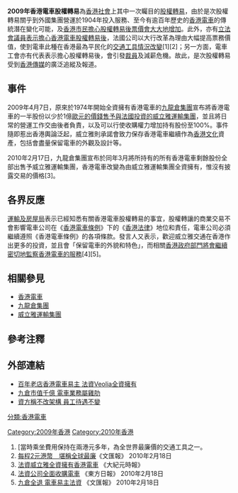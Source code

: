 **2009年香港電車股權轉易**為[香港社會](../Page/香港社會.md "wikilink")上其中一次矚目的[股權轉易](https://zh.wikipedia.org/wiki/股權 "wikilink")，由於是次股權轉易關乎到外國集團營運於1904年投入服務、至今有逾百年歷史的[香港電車](../Page/香港電車.md "wikilink")的傳統潛在變化可能，及[香港市民擔心股權轉易後票價會大大地增加](https://zh.wikipedia.org/wiki/香港市民 "wikilink")。此外，亦有[立法會議員表示擔心香港電車股權轉易後](https://zh.wikipedia.org/wiki/立法會議員 "wikilink")，法國公司以大行改革為理由大幅提高票務價值，使到電車此種在香港最為平民化的[交通工具情況改變](https://zh.wikipedia.org/wiki/交通工具 "wikilink")\[1\]\[2\]；另一方面，電車工會亦有代表表示擔心股權轉易後，會引發[裁員](../Page/裁員.md "wikilink")及減薪危機。故此，是次股權轉易受到[香港傳媒](../Page/香港傳媒.md "wikilink")的廣泛追縱及報道。

## 事件

2009年4月7日，原來於1974年開始全資擁有香港電車的[九龍倉集團](../Page/九龍倉集團.md "wikilink")宣布將香港電車的一半股份以少於1億[歐元的價錢售予與](https://zh.wikipedia.org/wiki/歐元 "wikilink")[法國投資的](https://zh.wikipedia.org/wiki/法國 "wikilink")[威立雅運輸集團](https://zh.wikipedia.org/wiki/威立雅運輸集團 "wikilink")，並且將日常的營運工作交由後者負責，以及可以行使收購權力增加持有股份至100%。事件隨即惹出香港輿論泛起，威立雅則承諾會致力保存香港電車繼續作為[香港文化](../Page/香港文化.md "wikilink")資產，包括會盡量保留電車的外觀及設計等。

2010年2月17日，九龍倉集團宣布於同年3月將所持有的所有香港電車剩餘股份全部出售予威立雅運輸集團，香港電車改變為由威立雅運輸集團全資擁有，惟沒有披露交易的價格\[3\]。

## 各界反應

[運輸及房屋局](../Page/運輸及房屋局.md "wikilink")表示已經知悉有關香港電車股權轉易的事宜，股權轉讓的商業交易不會影響電車公司在《[香港電車條例](https://zh.wikipedia.org/wiki/香港電車條例 "wikilink")》下的《[香港法律](https://zh.wikipedia.org/wiki/香港法律 "wikilink")》地位和責任，電車公司必須繼續遵照《香港電車條例》的各項條款。發言人又表示，歡迎威立雅交通在香港作出更多的投資，並且會「保留電車的外貌和特色」，而相關[香港政府部門將會繼續密切地監察香港電車的服務](https://zh.wikipedia.org/wiki/香港政府部門 "wikilink")\[4\]\[5\]。

## 相關參見

  - [香港電車](../Page/香港電車.md "wikilink")
  - [九龍倉集團](../Page/九龍倉集團.md "wikilink")
  - [威立雅運輸集團](https://zh.wikipedia.org/wiki/威立雅運輸集團 "wikilink")

## 參考注釋

## 外部連結

  - [百年老店香港電車易主
    法資Veolia全資擁有](http://www.atchinese.com/index.php?option=com_content&view=article&catid=16:2009-01-12-15-16-56&id=64348:2010-02-17-12-21-24)
  - [九倉市值千億
    電車業務屬雞肋](http://paper.wenweipo.com/2010/02/18/HK1002180012.htm)
  - [資方稱不改架構
    員工待遇不變](http://paper.wenweipo.com/2010/02/18/HK1002180010.htm)

[分類:香港電車](https://zh.wikipedia.org/wiki/分類:香港電車 "wikilink")

[Category:2009年香港](https://zh.wikipedia.org/wiki/Category:2009年香港 "wikilink")
[Category:2010年香港](https://zh.wikipedia.org/wiki/Category:2010年香港 "wikilink")

1.  \[當時乘坐費用保持在兩港元多年，為全世界最廉價的交通工具之一。
2.  [每程2元港幣　堪稱全球最廉](http://paper.wenweipo.com/2010/02/18/HK1002180011.htm)《文匯報》
    2010年2月18日
3.  [法資威立雅全資擁有香港電車](http://hk.epochtimes.com/b5/10/2/18/113794.htm)
    《大紀元時報》
4.  [法資公司全面收購電車](http://orientaldaily.on.cc/cnt/news/20100218/00176_046.html)
    《東方日報》 2010年2月18日
5.  [九倉全退 電車易主法資](http://paper.wenweipo.com/2010/02/18/HK1002180009.htm)
    《文匯報》 2010年2月18日